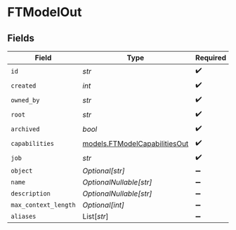 # FTModelOut


## Fields

| Field                                                                | Type                                                                 | Required                                                             | Description                                                          |
| -------------------------------------------------------------------- | -------------------------------------------------------------------- | -------------------------------------------------------------------- | -------------------------------------------------------------------- |
| `id`                                                                 | *str*                                                                | :heavy_check_mark:                                                   | N/A                                                                  |
| `created`                                                            | *int*                                                                | :heavy_check_mark:                                                   | N/A                                                                  |
| `owned_by`                                                           | *str*                                                                | :heavy_check_mark:                                                   | N/A                                                                  |
| `root`                                                               | *str*                                                                | :heavy_check_mark:                                                   | N/A                                                                  |
| `archived`                                                           | *bool*                                                               | :heavy_check_mark:                                                   | N/A                                                                  |
| `capabilities`                                                       | [models.FTModelCapabilitiesOut](../models/ftmodelcapabilitiesout.md) | :heavy_check_mark:                                                   | N/A                                                                  |
| `job`                                                                | *str*                                                                | :heavy_check_mark:                                                   | N/A                                                                  |
| `object`                                                             | *Optional[str]*                                                      | :heavy_minus_sign:                                                   | N/A                                                                  |
| `name`                                                               | *OptionalNullable[str]*                                              | :heavy_minus_sign:                                                   | N/A                                                                  |
| `description`                                                        | *OptionalNullable[str]*                                              | :heavy_minus_sign:                                                   | N/A                                                                  |
| `max_context_length`                                                 | *Optional[int]*                                                      | :heavy_minus_sign:                                                   | N/A                                                                  |
| `aliases`                                                            | List[*str*]                                                          | :heavy_minus_sign:                                                   | N/A                                                                  |